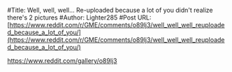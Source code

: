 #Title: Well, well, well... Re-uploaded because a lot of you didn't realize there's 2 pictures
#Author: Lighter285
#Post URL: [https://www.reddit.com/r/GME/comments/o89lj3/well_well_well_reuploaded_because_a_lot_of_you/](https://www.reddit.com/r/GME/comments/o89lj3/well_well_well_reuploaded_because_a_lot_of_you/)


https://www.reddit.com/gallery/o89lj3